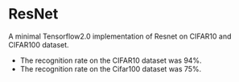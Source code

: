 # ResNet
A minimal Tensorflow2.0 implementation of Resnet on CIFAR10 and CIFAR100 dataset.
- The recognition rate on the CIFAR10 dataset was 94%.
- The recognition rate on the Cifar100 dataset was 75%.

